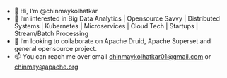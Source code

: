 - 👋 Hi, I’m @chinmaykolhatkar
- 👀 I’m interested in Big Data Analytics | Opensource Savvy | Distributed Systems | Kubernetes | Microservices | Cloud Tech | Startups | Stream/Batch Processing
- 💞️ I’m looking to collaborate on Apache Druid, Apache Superset and general opensource project.
- 📫 You can reach me over email chinmaykolhatkar01@gmail.com or chinmay@apache.org

<!---
chinmaykolhatkar/chinmaykolhatkar is a ✨ special ✨ repository because its `README.md` (this file) appears on your GitHub profile.
You can click the Preview link to take a look at your changes.
--->
